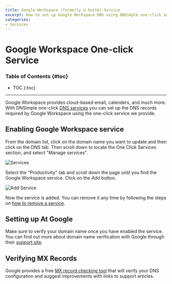 ```yaml
---
title: Google Workspace (formerly G Suite) Service
excerpt: How to set up Google Workspace DNS using DNSimple one-click service.
categories:
- Services
---
```


# Google Workspace One-click Service

### Table of Contents {#toc}

* TOC
{:toc}

---

Google Workspace provides cloud-based email, calenders, and much more. With DNSimple one-click [DNS services](/categories/services/) you can set up the DNS records required by Google Workspace using the one-click service we provide.


## Enabling Google Workspace service

From the domain list, click on the domain name you want to update and then click on the DNS tab. Then scroll down to locate the One Click Services section, and select "Manage services".

![Services](/files/services-dns-page-add.png)

Select the "Productivity" tab and scroll down the page until you find the Google Workspace service. Click on the *Add* button.

![Add Service](/files/services-google-apps.png)

Now the service is added. You can remove it any time by following the steps on [how to remove a service](/articles/services/#removing-services).


## Setting up At Google

Make sure to verify your domain name once you have enabled the service. You can find out more about domain name verification with Google through their [support site](https://support.google.com/a/search?q=domain+verification).


## Verifying MX Records

Google provides a free [MX record checking tool](https://toolbox.googleapps.com/apps/checkmx) that will verify your DNS configuration and suggest improvements with links to support articles.
